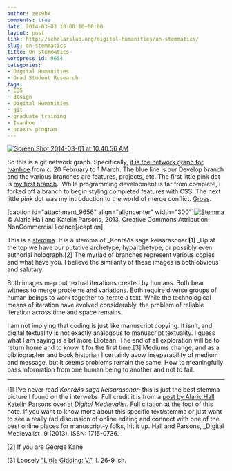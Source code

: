 ```yaml
---
author: zes9bx
comments: true
date: 2014-03-03 10:00:10+00:00
layout: post
link: http://scholarslab.org/digital-humanities/on-stemmatics/
slug: on-stemmatics
title: On Stemmatics
wordpress_id: 9654
categories:
- Digital Humanities
- Grad Student Research
tags:
- CSS
- design
- Digital Humanities
- git
- graduate training
- Ivanhoe
- praxis program
---
```


[![Screen Shot 2014-03-01 at 10.40.56 AM](http://www.scholarslab.org/wp-content/uploads/2014/03/Screen-Shot-2014-03-01-at-10.40.56-AM-300x87.png)](http://www.scholarslab.org/wp-content/uploads/2014/03/Screen-Shot-2014-03-01-at-10.40.56-AM.png)

So this is a git network graph. Specifically, [it is the network graph for Ivanhoe](https://github.com/scholarslab/ivanhoe/network) from c. 20 February to 1 March. The blue line is our Develop branch and the various branches are features, projects, etc. The first little pink dot is [my first branch](https://github.com/scholarslab/ivanhoe/tree/feature/zachcss).  While programming development is far from complete, I forked off a branch to begin styling completed features with CSS. The next little pink dot was my introduction to the world of merge conflict. [Gross](https://github.com/scholarslab/ivanhoe/commit/732aae83d3b67a182daad60a357ef9e927ea61dc).

[caption id="attachment_9656" align="aligncenter" width="300"][![Stemma](http://www.scholarslab.org/wp-content/uploads/2014/03/Stemma-300x111.png)](http://www.digitalmedievalist.org/journal/9/hall/) © Alaric Hall and Katelin Parsons, 2013. Creative Commons Attribution-NonCommercial licence[/caption]

This is a [stemma](http://en.wikipedia.org/wiki/Textual_criticism#Stemmatics). It is a stemma of _Konráðs saga keisarasonar.**[1]** _Up at the top we have our putative archetype, hyparchetype, or possibly even authorial holograph.[2] The myriad of branches represent various copies and what have you. I believe the similarity of these images is both obvious and salutary.

Both images map out textual iterations created by humans. Both bear witness to merge problems and variations. Both require diverse groups of human beings to work together to iterate a text. While the technological means of iteration have evolved considerably, the problem of reliable iteration across time and space remains.

I am not implying that coding is just like manuscript copying. It isn’t, and digital textuality is not exactly analogous to manuscript textuality. I guess what I am saying is a bit more Eliotean. The end of all exploration will be to return home and to know it for the first time.[3] Mediums change, and as a bibliographer and book historian I certainly avow inseparability of medium and message, but it seems problems remain the same. How to meaningfully pass information from one human being to another and not to fail.


  




* * *







[1] I’ve never read _Konráðs saga keisarasonar_; this is just the best stemma picture I found on the interwebs. Full credit it is from a [post by Alaric Hall Katelin Parsons](http://www.digitalmedievalist.org/journal/9/hall/) over at [_Digital Medievalist_](http://www.digitalmedievalist.org). Full citation at the foot of this note. If you want to know more about this specific text/stemma or just want to see a really rad discussion of online editing and connect with one of the best online places for manuscript-y folks, hit it up. Hall and Parsons, _Digital Medievalist _9 (2013). ISSN: 1715-0736.








[2] If you are George Kane








[3] Loosely ["Little Gidding: V,"](http://www.columbia.edu/itc/history/winter/w3206/edit/tseliotlittlegidding.html) ll. 26-9 ish.





